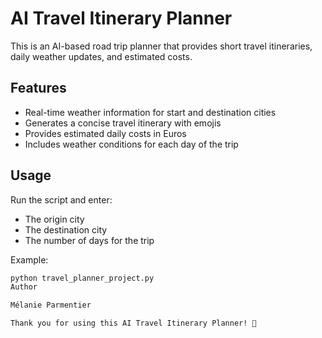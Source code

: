 # AI Travel Itinerary Planner

This is an AI-based road trip planner that provides short travel itineraries, daily weather updates, and estimated costs.

## Features

- Real-time weather information for start and destination cities  
- Generates a concise travel itinerary with emojis  
- Provides estimated daily costs in Euros  
- Includes weather conditions for each day of the trip  

## Usage

Run the script and enter:

- The origin city  
- The destination city  
- The number of days for the trip  

Example:

```bash
python travel_planner_project.py
Author

Mélanie Parmentier

Thank you for using this AI Travel Itinerary Planner! 🐞


